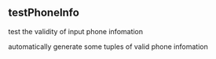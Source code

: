 ## testPhoneInfo

test the validity of input phone infomation

automatically generate some tuples of valid phone infomation
